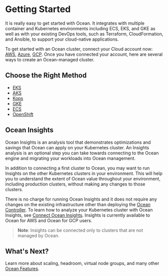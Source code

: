 # Getting Started

It is really easy to get started with Ocean. It integrates with multiple container and Kubernetes environments including ECS, EKS, and GKE as well as with your existing DevOps tools, such as Terraform, CloudFormation, and Ansible, to support your cloud-native applications.

To get started with an Ocean cluster, connect your Cloud account now: [AWS](connect-your-cloud-provider/aws-account), [Azure](connect-your-cloud-provider/azure-account), [GCP](connect-your-cloud-provider/gcp-project). Once you have connected your account, here are several ways to create an Ocean-managed cluster.

## Choose the Right Method

- [EKS](/ocean/getting-started/eks/)
- [AKS](/ocean/getting-started/aks)
- [Kops](/ocean/tools-and-integrations/kops/)
- [GKE](/ocean/getting-started/gke)
- [ECS](/ocean/getting-started/ecs)
- [OpenShift](/ocean/tools-and-integrations/openshift/)

## Ocean Insights

Ocean Insights is an analysis tool that demonstrates optimizations and savings that Ocean can apply on your Kubernetes cluster. An Insights analysis is an optional step you can take towards connecting to the Ocean engine and migrating your workloads into Ocean management.

In addition to connecting a first cluster to Ocean, you may want to run Insights on the other Kubernetes clusters in your environment. This will help you to understand the extent of Ocean value throughout your environment, including production clusters, without making any changes to those clusters.

There is no charge for running Ocean Insights and it does not require any changes on the existing infrastructure other than deploying the [Ocean Controller](ocean/tutorials/spot-kubernetes-controller/). To learn how to analyze your Kubernetes cluster with Ocean Insights, see [Connect Ocean Insights](ocean/getting-started/insights). Insights is currently available to Ocean for AWS and Ocean for GCP users.

> **Note**: Insights can be connected only to clusters that are not managed by Ocean.

## What's Next?

Learn more about scaling, headroom, virtual node groups, and many other [Ocean Features](/ocean/features/).
